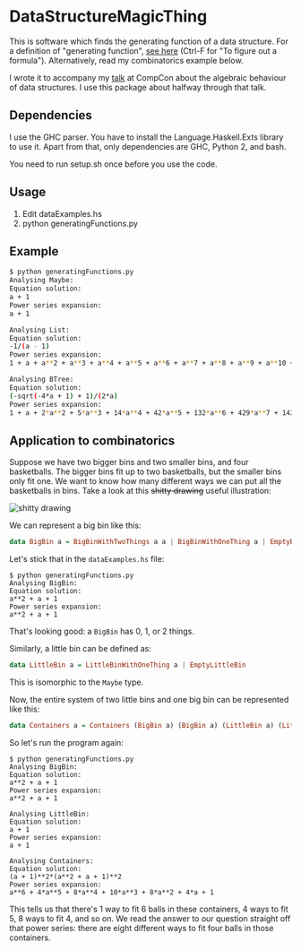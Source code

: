 DataStructureMagicThing
======


This is software which finds the generating function of a data structure. For a definition of "generating function", [see here](http://math.ucr.edu/home/baez/week144.html) (Ctrl-F for "To figure out a formula"). Alternatively, read my combinatorics example below.

I wrote it to accompany my [talk](http://www.youtube.com/watch?v=OB73WLf1k9c) at CompCon about the algebraic behaviour of data structures. I use this package about halfway through that talk.

## Dependencies

I use the GHC parser. You have to install the Language.Haskell.Exts library to use it. Apart from that, only dependencies are GHC, Python 2, and bash.

You need to run setup.sh once before you use the code.

## Usage

1. Edit dataExamples.hs
2. python generatingFunctions.py

## Example

```bash
$ python generatingFunctions.py
Analysing Maybe:
Equation solution:
a + 1
Power series expansion:
a + 1

Analysing List:
Equation solution:
-1/(a - 1)
Power series expansion:
1 + a + a**2 + a**3 + a**4 + a**5 + a**6 + a**7 + a**8 + a**9 + a**10 + a**11 + O(a**12)

Analysing BTree:
Equation solution:
(-sqrt(-4*a + 1) + 1)/(2*a)
Power series expansion:
1 + a + 2*a**2 + 5*a**3 + 14*a**4 + 42*a**5 + 132*a**6 + 429*a**7 + 1430*a**8 + 4862*a**9 + 16796*a**10 + 58786*a**11 + O(a**12)
```

## Application to combinatorics

Suppose we have two bigger bins and two smaller bins, and four basketballs. The bigger bins fit up to two basketballs, but the smaller bins only fit one. We want to know how many different ways we can put all the basketballs in bins. Take a look at this ~~shitty drawing~~ useful illustration:

![shitty drawing](http://i.imgur.com/STnv04c.png)

We can represent a big bin like this:

```haskell
data BigBin a = BigBinWithTwoThings a a | BigBinWithOneThing a | EmptyBigBin
```

Let's stick that in the `dataExamples.hs` file:

```
$ python generatingFunctions.py
Analysing BigBin:
Equation solution:
a**2 + a + 1
Power series expansion:
a**2 + a + 1
```

That's looking good: a `BigBin` has 0, 1, or 2 things.

Similarly, a little bin can be defined as:

```haskell
data LittleBin a = LittleBinWithOneThing a | EmptyLittleBin
```

This is isomorphic to the `Maybe` type.

Now, the entire system of two little bins and one big bin can be represented like this:

```haskell
data Containers a = Containers (BigBin a) (BigBin a) (LittleBin a) (LittleBin a)
```

So let's run the program again:

```
$ python generatingFunctions.py
Analysing BigBin:
Equation solution:
a**2 + a + 1
Power series expansion:
a**2 + a + 1

Analysing LittleBin:
Equation solution:
a + 1
Power series expansion:
a + 1

Analysing Containers:
Equation solution:
(a + 1)**2*(a**2 + a + 1)**2
Power series expansion:
a**6 + 4*a**5 + 8*a**4 + 10*a**3 + 8*a**2 + 4*a + 1
```

This tells us that there's 1 way to fit 6 balls in these containers, 4 ways to fit 5, 8 ways to fit 4, and so on. We read the answer to our question straight off that power series: there are eight different ways to fit four balls in those containers.

